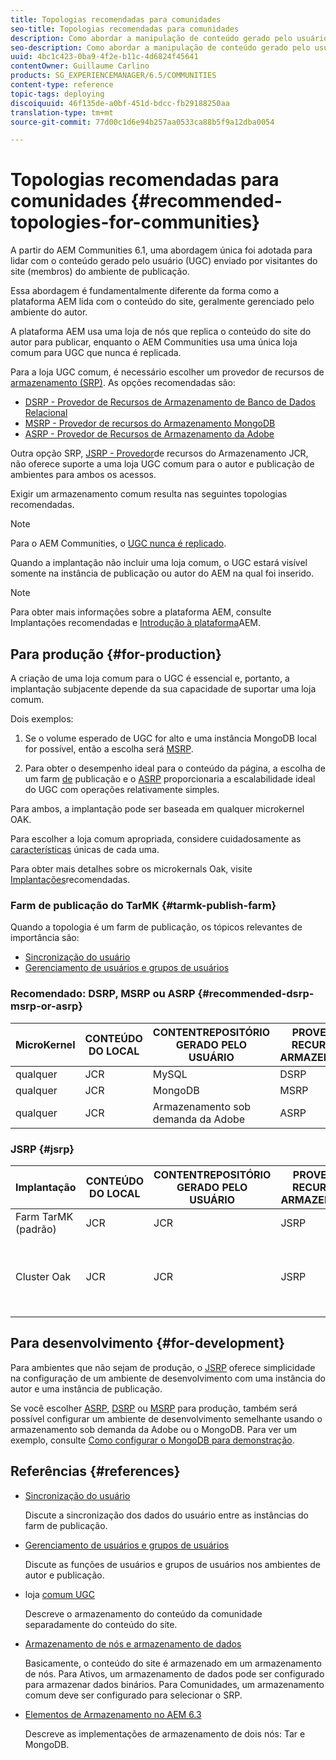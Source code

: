 ```yaml
---
title: Topologias recomendadas para comunidades
seo-title: Topologias recomendadas para comunidades
description: Como abordar a manipulação de conteúdo gerado pelo usuário (UGC)
seo-description: Como abordar a manipulação de conteúdo gerado pelo usuário (UGC)
uuid: 4bc1c423-0ba9-4f2e-b11c-4d6824f45641
contentOwner: Guillaume Carlino
products: SG_EXPERIENCEMANAGER/6.5/COMMUNITIES
content-type: reference
topic-tags: deploying
discoiquuid: 46f135de-a0bf-451d-bdcc-fb29188250aa
translation-type: tm+mt
source-git-commit: 77d00c1d6e94b257aa0533ca88b5f9a12dba0054

---
```



# Topologias recomendadas para comunidades {#recommended-topologies-for-communities}

A partir do AEM Communities 6.1, uma abordagem única foi adotada para lidar com o conteúdo gerado pelo usuário (UGC) enviado por visitantes do site (membros) do ambiente de publicação.

Essa abordagem é fundamentalmente diferente da forma como a plataforma AEM lida com o conteúdo do site, geralmente gerenciado pelo ambiente do autor.

A plataforma AEM usa uma loja de nós que replica o conteúdo do site do autor para publicar, enquanto o AEM Communities usa uma única loja comum para UGC que nunca é replicada.

Para a loja UGC comum, é necessário escolher um provedor de recursos de [armazenamento (SRP)](working-with-srp.md). As opções recomendadas são:

* [DSRP - Provedor de Recursos de Armazenamento de Banco de Dados Relacional](dsrp.md)
* [MSRP - Provedor de recursos do Armazenamento MongoDB](msrp.md)
* [ASRP - Provedor de Recursos de Armazenamento da Adobe](asrp.md)

Outra opção SRP, [JSRP - Provedor](jsrp.md)de recursos do Armazenamento JCR, não oferece suporte a uma loja UGC comum para o autor e publicação de ambientes para ambos os acessos.

Exigir um armazenamento comum resulta nas seguintes topologias recomendadas.

>[!NOTE]
>
>Para o AEM Communities, o [UGC nunca é replicado](working-with-srp.md#ugc-never-replicated).
>
>Quando a implantação não incluir uma loja [](working-with-srp.md)comum, o UGC estará visível somente na instância de publicação ou autor do AEM na qual foi inserido.


>[!NOTE]
>
>Para obter mais informações sobre a plataforma AEM, consulte Implantações [](../../help/sites-deploying/recommended-deploys.md) recomendadas e [Introdução à plataforma](../../help/sites-deploying/data-store-config.md)AEM.


## Para produção {#for-production}

A criação de uma loja comum para o UGC é essencial e, portanto, a implantação subjacente depende da sua capacidade de suportar uma loja comum.

Dois exemplos:

1. Se o volume esperado de UGC for alto e uma instância MongoDB local for possível, então a escolha será [MSRP](msrp.md).

1. Para obter o desempenho ideal para o conteúdo da página, a escolha de um farm [de](../../help/sites-deploying/recommended-deploys.md#tarmk-farm) publicação e o [ASRP](asrp.md) proporcionaria a escalabilidade ideal do UGC com operações relativamente simples.

Para ambos, a implantação pode ser baseada em qualquer microkernel OAK.

Para escolher a loja comum apropriada, considere cuidadosamente as [características](working-with-srp.md#characteristics-of-srp-options) únicas de cada uma.

Para obter mais detalhes sobre os microkernals Oak, visite [Implantações](../../help/sites-deploying/recommended-deploys.md)recomendadas.

### Farm de publicação do TarMK {#tarmk-publish-farm}

Quando a topologia é um farm de publicação, os tópicos relevantes de importância são:

* [Sincronização do usuário](sync.md)
* [Gerenciamento de usuários e grupos de usuários](users.md)

### Recomendado: DSRP, MSRP ou ASRP {#recommended-dsrp-msrp-or-asrp}

| MicroKernel | CONTEÚDO DO LOCAL | CONTENTREPOSITÓRIO GERADO PELO USUÁRIO | PROVEDOR DE RECURSOS DO ARMAZENAMENTO | LOJA COMUM |
|-------------|------------------------|----------------------------------|---------------------------|---------------|
| qualquer | JCR | MySQL | DSRP | Sim |
| qualquer | JCR | MongoDB | MSRP | Sim |
| qualquer | JCR | Armazenamento sob demanda da Adobe | ASRP | Sim |

### JSRP {#jsrp}


| Implantação | CONTEÚDO DO LOCAL | CONTENTREPOSITÓRIO GERADO PELO USUÁRIO | PROVEDOR DE RECURSOS DO ARMAZENAMENTO | LOJA COMUM |
|----------------------|------------------------|----------------------------------|---------------------------|---------------------------------|
| Farm TarMK (padrão) | JCR | JCR | JSRP | Não |
| Cluster Oak | JCR | JCR | JSRP | Sim somente para ambiente de publicação |

## Para desenvolvimento {#for-development}

Para ambientes que não sejam de produção, o [JSRP](jsrp.md) oferece simplicidade na configuração de um ambiente de desenvolvimento com uma instância do autor e uma instância de publicação.

Se você escolher [ASRP](asrp.md), [DSRP](dsrp.md) ou [MSRP](msrp.md) para produção, também será possível configurar um ambiente de desenvolvimento semelhante usando o armazenamento sob demanda da Adobe ou o MongoDB. Para ver um exemplo, consulte [Como configurar o MongoDB para demonstração](demo-mongo.md).

## Referências {#references}

* [Sincronização do usuário](sync.md)

   Discute a sincronização dos dados do usuário entre as instâncias do farm de publicação.

* [Gerenciamento de usuários e grupos de usuários](users.md)

   Discute as funções de usuários e grupos de usuários nos ambientes de autor e publicação.

* loja [comum UGC](working-with-srp.md)

   Descreve o armazenamento do conteúdo da comunidade separadamente do conteúdo do site.

* [Armazenamento de nós e armazenamento de dados](../../help/sites-deploying/data-store-config.md)

   Basicamente, o conteúdo do site é armazenado em um armazenamento de nós. Para Ativos, um armazenamento de dados pode ser configurado para armazenar dados binários. Para Comunidades, um armazenamento comum deve ser configurado para selecionar o SRP.

* [Elementos de Armazenamento no AEM 6.3](../../help/sites-deploying/storage-elements-in-aem-6.md)

   Descreve as implementações de armazenamento de dois nós: Tar e MongoDB.
